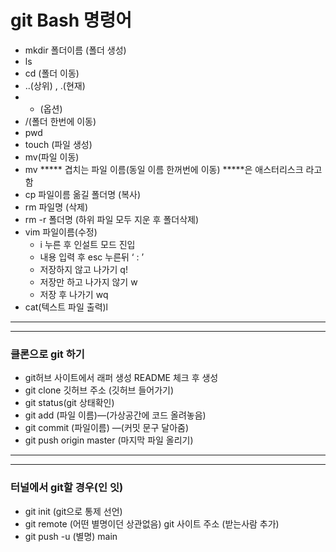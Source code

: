 # git Bash 명령어

- mkdir 폴더이름 (폴더 생성)
- ls
- cd (폴더 이동)
- ..(상위) , .(현재)
- - (옵션)
- /(폴더 한번에 이동)
- pwd
- touch (파일 생성)
- mv(파일 이동)
- mv ***** 겹치는 파일 이름(동일 이름 한꺼번에 이동) *****은 애스터리스크 라고 함
- cp 파일이름 옮길 폴더명 (복사)
- rm 파일명 (삭제)
- rm -r 폴더명 (하위 파일 모두 지운 후 폴더삭제)
- vim 파일이름(수정)
    - i 누른 후 인설트 모드 진입
    - 내용 입력 후 esc 누른뒤 ‘ : ’
    - 저장하지 않고 나가기 q!
    - 저장만 하고 나가지 않기 w
    - 저장 후 나가기 wq
- cat(텍스트 파일 출력)l

---

---

### 클론으로 git  하기

- git허브 사이트에서 래퍼 생성 README 체크 후 생성
- git clone 깃허브 주소 (깃허브 들어가기)
- git status(git 상태확인)
- git add (파일 이름)—(가상공간에 코드 올려놓음)
- git commit (파일이름) —(커밋 문구 달아줌)
- git push origin master (마지막 파일 올리기)

---

---

### 터널에서 git할 경우(인 잇)

- git init (git으로 통제 선언)
- git remote (어떤 별명이던 상관없음) git 사이트 주소 (받는사람 추가)
- git push -u (별명) main
